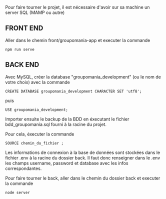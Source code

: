 Pour faire tourner le projet, il est nécessaire d'avoir sur sa machine un server SQL (MAMP ou autre)

## FRONT END

Aller dans le chemin front/groupomania-app et executer la commande
```
npm run serve
```

## BACK END

Avec MySQL, créer la database "groupomania_development" (ou le nom de votre choix) avec la commande
```
CREATE DATABASE groupomania_development CHARACTER SET 'utf8';
```

puis
```
USE groupomania_development;
```

Importer ensuite le backup de la BDD en éxecutant le fichier bdd_groupomania.sql fourni à la racine du projet.

Pour cela, éxecuter la commande
```
SOURCE chemin_du_fichier ;
```

Les informations de connexion à la base de données sont stockées dans le fichier .env à la racine du dossier back.
Il faut donc renseigner dans le .env les champs username, password et database avec les infos correspondantes.

Pour faire tourner le back, aller dans le chemin du dossier back et executer la commande
```
node server
```
